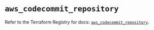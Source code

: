 # `aws_codecommit_repository`

Refer to the Terraform Registry for docs: [`aws_codecommit_repository`](https://registry.terraform.io/providers/hashicorp/aws/5.86.0/docs/resources/codecommit_repository).
